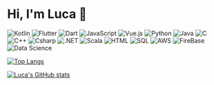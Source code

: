 # Hi, I'm Luca 👋
![Kotlin](https://img.shields.io/badge/Kotlin-Advanced-blue)
![Flutter](https://img.shields.io/badge/Flutter-Advanced-blue)
![Dart](https://img.shields.io/badge/Dart-Advanced-blue)
![JavaScript](https://img.shields.io/badge/JavaScript-Intermediate-green)
![Vue.js](https://img.shields.io/badge/Vue.js-Advanced-blue)
![Python](https://img.shields.io/badge/Python-Advanced-blue)
![Java](https://img.shields.io/badge/Java-Advanced-blue)
![C](https://img.shields.io/badge/C-Basic-lightgrey)
![C++](https://img.shields.io/badge/C++-Basic-lightgrey)
![Csharp](https://img.shields.io/badge/Csharp-Advanced-blue)
![.NET](https://img.shields.io/badge/.NET-Advanced-blue)
![Scala](https://img.shields.io/badge/Scala-Basic-lightgrey)
![HTML](https://img.shields.io/badge/HTML-Advanced-blue)
![SQL](https://img.shields.io/badge/SQL-Advanced-blue)
![AWS](https://img.shields.io/badge/AWS-Basic-lightgrey)
![FireBase](https://img.shields.io/badge/FireBase-Intermediate-green)
![Data Science](https://img.shields.io/badge/Data%20Science-Intermediate-green)

[![Top Langs](https://github-readme-stats.vercel.app/api/top-langs/?username=Luca9862&hide=jupyter%20notebook,makefile,objective-c,&theme=dark)](https://github.com/anuraghazra/github-readme-stats)

[![Luca's GitHub stats](https://github-readme-stats.vercel.app/api?username=Luca9862&show_icons=true&theme=dark)](https://github.com/anuraghazra/github-readme-stats)
